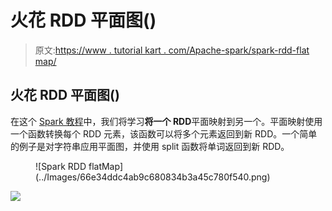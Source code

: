 # 火花 RDD 平面图()

> 原文:[https://www . tutorial kart . com/Apache-spark/spark-rdd-flat map/](https://www.tutorialkart.com/apache-spark/spark-rdd-flatmap/)

## 火花 RDD 平面图()

在这个 [Spark 教程](https://www.tutorialkart.com/apache-spark-tutorial/)中，我们将学习**将一个 RDD**平面映射到另一个。平面映射使用一个函数转换每个 RDD 元素，该函数可以将多个元素返回到新 RDD。一个简单的例子是对字符串应用平面图，并使用 split 函数将单词返回到新 RDD。

<figure class="aligncenter">![Spark RDD flatMap](../Images/66e34ddc4ab9c680834b3a45c780f540.png)</figure>

[![](../Images/925da31b32d6bc3827932f6c8afb11bb.png)](https://www.tutorialkart.com/)